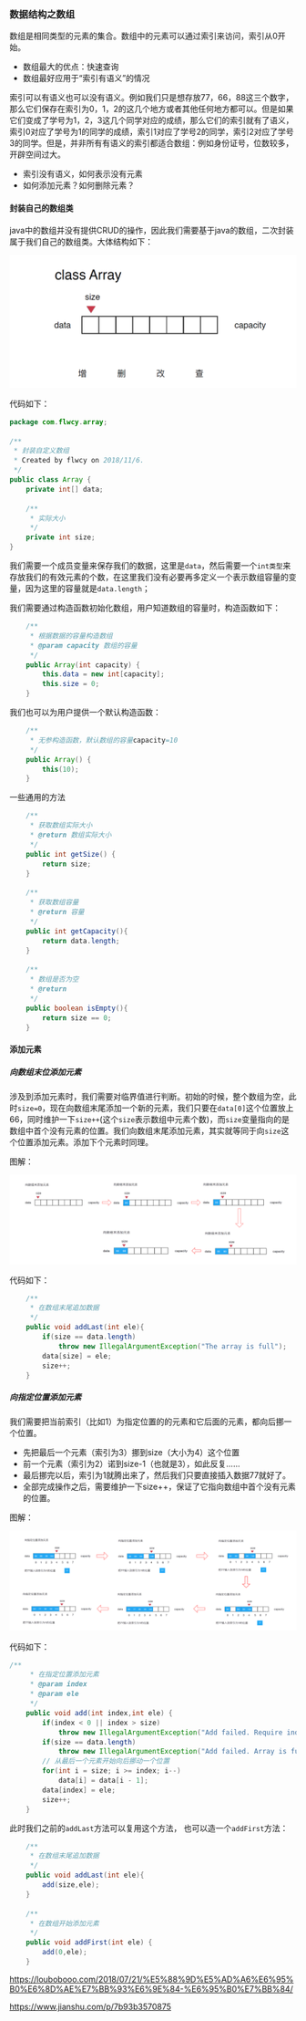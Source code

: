 ### 数据结构之数组

数组是相同类型的元素的集合。数组中的元素可以通过索引来访问，索引从0开始。

+ 数组最大的优点：快速查询
+ 数组最好应用于“索引有语义”的情况

索引可以有语义也可以没有语义。例如我们只是想存放77，66，88这三个数字，那么它们保存在索引为0，1，2的这几个地方或者其他任何地方都可以。但是如果它们变成了学号为1，2，3这几个同学对应的成绩，那么它们的索引就有了语义，索引0对应了学号为1的同学的成绩，索引1对应了学号2的同学，索引2对应了学号3的同学。但是，并非所有有语义的索引都适合数组：例如身份证号，位数较多，开辟空间过大。

+ 索引没有语义，如何表示没有元素
+ 如何添加元素？如何删除元素？

#### 封装自己的数组类

java中的数组并没有提供CRUD的操作，因此我们需要基于java的数组，二次封装属于我们自己的数组类。大体结构如下：

![data-structure-array3](../img/data_structure/data-structure-array3.png)

代码如下：

```java
package com.flwcy.array;

/**
 * 封装自定义数组
 * Created by flwcy on 2018/11/6.
 */
public class Array {
    private int[] data;

    /**
     * 实际大小
     */
    private int size;
}

```

我们需要一个成员变量来保存我们的数据，这里是`data`，然后需要一个`int类型`来存放我们的有效元素的个数，在这里我们没有必要再多定义一个表示数组容量的变量，因为这里的容量就是`data.length`；

我们需要通过构造函数初始化数组，用户知道数组的容量时，构造函数如下：

```java
    /**
     * 根据数据的容量构造数组
     * @param capacity 数组的容量
     */
    public Array(int capacity) {
        this.data = new int[capacity];
        this.size = 0;
    }
```

我们也可以为用户提供一个默认构造函数：

```java
    /**
     * 无参构造函数，默认数组的容量capacity=10
     */
    public Array() {
        this(10);
    }
```

一些通用的方法

```java
    /**
     * 获取数组实际大小
     * @return 数组实际大小
     */
    public int getSize() {
        return size;
    }

    /**
     * 获取数组容量
     * @return 容量
     */
    public int getCapacity(){
        return data.length;
    }

    /**
     * 数组是否为空
     * @return
     */
    public boolean isEmpty(){
        return size == 0;
    }
```

#### 添加元素

##### 向数组末位添加元素

涉及到添加元素时，我们需要对临界值进行判断。初始的时候，整个数组为空，此时`size=0`，现在向数组末尾添加一个新的元素，我们只要在`data[0]`这个位置放上66，同时维护一下`size++`(这个`size`表示数组中元素个数)，而`size`变量指向的是数组中首个没有元素的位置。我们向数组末尾添加元素，其实就等同于向`size`这个位置添加元素。添加下个元素时同理。

图解：

![data-structure-array](../img/data_structure/data-structure-array4.jpg)

代码如下：

```java
    /**
     * 在数组末尾追加数据
     */
    public void addLast(int ele){
        if(size == data.length)
            throw new IllegalArgumentException("The array is full");
        data[size] = ele;
        size++;
    }
```

##### 向指定位置添加元素

我们需要把当前索引（比如1）为指定位置的的元素和它后面的元素，都向后挪一个位置。

- 先把最后一个元素（索引为3）挪到size（大小为4）这个位置
- 前一个元素（索引为2）诺到size-1（也就是3），如此反复……
- 最后挪完以后，索引为1就腾出来了，然后我们只要直接插入数据77就好了。
- 全部完成操作之后，需要维护一下size++，保证了它指向数组中首个没有元素的位置。

图解：

![data-structure-array5](../img/data_structure/data-structure-array5.jpg)

代码如下：

```java
/**
     * 在指定位置添加元素
     * @param index
     * @param ele
     */
    public void add(int index,int ele) {
        if(index < 0 || index > size)
            throw new IllegalArgumentException("Add failed. Require index >= 0 and index <= size.");
        if(size == data.length)
            throw new IllegalArgumentException("Add failed. Array is full");
        // 从最后一个元素开始向后挪动一个位置
        for(int i = size; i >= index; i--)
            data[i] = data[i - 1];
        data[index] = ele;
        size++;
    }
```

此时我们之前的`addLast`方法可以复用这个方法， 也可以造一个`addFirst`方法：

```java
    /**
     * 在数组末尾追加数据
     */
    public void addLast(int ele){
        add(size,ele);
    }

    /**
     * 在数组开始添加元素
     */
    public void addFirst(int ele) {
        add(0,ele);
    }
```



https://loubobooo.com/2018/07/21/%E5%88%9D%E5%AD%A6%E6%95%B0%E6%8D%AE%E7%BB%93%E6%9E%84-%E6%95%B0%E7%BB%84/

https://www.jianshu.com/p/7b93b3570875